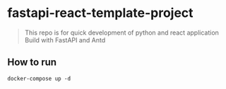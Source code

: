 # fastapi-react-template-project
> This repo is for quick development of python and react application
> Build with FastAPI and Antd

## How to run
```
docker-compose up -d
```
